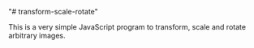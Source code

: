 "# transform-scale-rotate" 

This is a very simple JavaScript program to transform, scale and rotate arbitrary images.